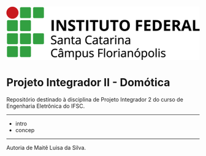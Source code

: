 ![](./figuras/logo_ifsc.png)

# Projeto Integrador II - Domótica

Repositório destinado à disciplina de Projeto Integrador 2 do curso de Engenharia Eletrônica do IFSC.
_____

* intro
* concep
____

Autoria de Maitê Luisa da Silva.
